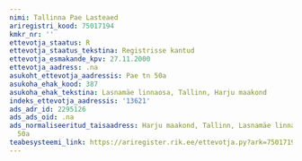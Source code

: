 ```yaml
---
nimi: Tallinna Pae Lasteaed
ariregistri_kood: 75017194
kmkr_nr: ''
ettevotja_staatus: R
ettevotja_staatus_tekstina: Registrisse kantud
ettevotja_esmakande_kpv: 27.11.2000
ettevotja_aadress: .na
asukoht_ettevotja_aadressis: Pae tn 50a
asukoha_ehak_kood: 387
asukoha_ehak_tekstina: Lasnamäe linnaosa, Tallinn, Harju maakond
indeks_ettevotja_aadressis: '13621'
ads_adr_id: 2295126
ads_ads_oid: .na
ads_normaliseeritud_taisaadress: Harju maakond, Tallinn, Lasnamäe linnaosa, Pae tn
  50a
teabesysteemi_link: https://ariregister.rik.ee/ettevotja.py?ark=75017194&ref=rekvisiidid
---
```

